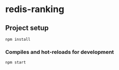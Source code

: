 # redis-ranking

## Project setup
```
npm install
```

### Compiles and hot-reloads for development
```
npm start